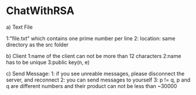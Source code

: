 # ChatWithRSA


a) Text File 

1:"file.txt" which contains one prime number per line
2: location: same directory as the src folder




b) Client
1:name of the client can not be more than 12 characters
2:name has to be unique
3:public key(n, e)



c) Send Message:
1: if you see unreable messages, please disconnect the server, and reconnect
2: you can send messages to yourself
3: p != q, p and q are different numbers and their product can not be less than ~30000
